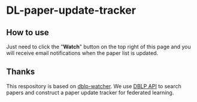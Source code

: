 # DL-paper-update-tracker 

## How to use
Just need to click the "**Watch**" button on the top right of this page and you will receive email notifications when the paper list is updated.

## Thanks
This respository is based on [dblp-watcher](https://github.com/beiyuouo/dblp-watcher/). We use [DBLP API](https://dblp.org/faq/How+to+use+the+dblp+search+API.html) to search papers and construct a paper update tracker for federated learning.




